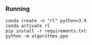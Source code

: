 ### Running
```
conda create -n "rl" python=3.9
conda activate rl
pip install -r requirements.txt
python -m algorithms.ppo
```
